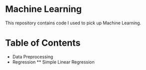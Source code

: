 # Machine Learning
This repository contains code I used to pick up Machine Learning.

# Table of Contents

* Data Preprocessing
* Regression
** Simple Linear Regression

